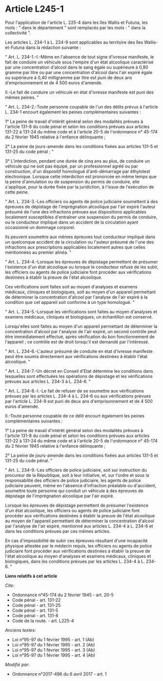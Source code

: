 # Article L245-1

Pour l'application de l'article L. 225-4 dans les îles Wallis et Futuna, les mots : " dans le département " sont remplacés
par les mots : " dans la collectivité ". 

Les articles L. 234-1 à L. 234-9 sont applicables au territoire des îles Wallis-et-Futuna dans la rédaction suivante : 

" Art. L. 234-1.-I.-Même en l'absence de tout signe d'ivresse manifeste, le fait de conduire un véhicule sous l'empire d'un
état alcoolique caractérisé par une concentration d'alcool dans le sang égale ou supérieure à 0,80 gramme par litre ou par
une concentration d'alcool dans l'air expiré égale ou supérieure à 0,40 milligramme par litre est puni de deux ans
d'emprisonnement et de 4 500 euros d'amende. 

II.-Le fait de conduire un véhicule en état d'ivresse manifeste est puni des mêmes peines. " 

" Art. L. 234-2.-Toute personne coupable de l'un des délits prévus à l'article L. 234-1 encourt également les peines
complémentaires suivantes : 

1° La peine de travail d'intérêt général selon des modalités prévues à l'article 131-8 du code pénal et selon les conditions
prévues aux articles 131-22 à 131-24 du même code et à l'article 20-5 de l'ordonnance n° 45-174 du 2 février 1945 relative à
l'enfance délinquante ; 

2° La peine de jours-amende dans les conditions fixées aux articles 131-5 et 131-25 du code pénal ; " 

3° L'interdiction, pendant une durée de cinq ans au plus, de conduire un véhicule qui ne soit pas équipé, par un
professionnel agréé ou par construction, d'un dispositif homologué d'anti-démarrage par éthylotest électronique. Lorsque
cette interdiction est prononcée en même temps que la peine d'annulation ou de suspension du permis de conduire, elle
s'applique, pour la durée fixée par la juridiction, à l'issue de l'exécution de cette peine. 

" Art. L. 234-3.-Les officiers ou agents de police judiciaire soumettent à des épreuves de dépistage de l'imprégnation
alcoolique par l'air expiré l'auteur présumé de l'une des infractions prévues aux dispositions applicables localement
susceptibles d'entraîner une suspension du permis de conduire, ou le conducteur impliqué dans un accident de la circulation
ayant occasionné un dommage corporel. 

Ils peuvent soumettre aux mêmes épreuves tout conducteur impliqué dans un quelconque accident de la circulation ou l'auteur
présumé de l'une des infractions aux prescriptions applicables localement                autres que celles mentionnées au
premier alinéa. " 

" Art. L. 234-4.-Lorsque les épreuves de dépistage permettent de présumer l'existence d'un état alcoolique ou lorsque le
conducteur refuse de les subir, les officiers ou agents de police judiciaire font procéder aux vérifications destinées à
établir la preuve de l'état alcoolique. 

Ces vérifications sont faites soit au moyen d'analyses et examens médicaux, cliniques et biologiques, soit au moyen d'un
appareil permettant de déterminer la concentration d'alcool par l'analyse de l'air expiré à la condition que cet appareil
soit conforme à un type homologué. " 

" Art. L. 234-5.-Lorsque les vérifications sont faites au moyen d'analyses et examens médicaux, cliniques et biologiques, un
échantillon est conservé. 

Lorsqu'elles sont faites au moyen d'un appareil permettant de déterminer la concentration d'alcool par l'analyse de l'air
expiré, un second contrôle peut être immédiatement effectué, après vérification du bon fonctionnement de l'appareil ; ce
contrôle est de droit lorsqu'il est demandé par l'intéressé. 

" Art. L. 234-6.-L'auteur présumé de conduite en état d'ivresse manifeste peut être soumis directement aux vérifications
destinées à établir l'état alcoolique. " 

" Art. L. 234-7.-Un décret en Conseil d'Etat détermine les conditions dans lesquelles sont effectuées les opérations de
dépistage et les vérifications prévues aux articles L. 234-3 à L. 234-6. " 

" Art. L. 234-8.-I.-Le fait de refuser de se soumettre aux vérifications prévues par les articles L. 234-4 à L. 234-6 ou aux
vérifications prévues par l'article L. 234-9 est puni de deux ans d'emprisonnement et de 4 500 euros d'amende. 

II.-Toute personne coupable de ce délit encourt également les peines complémentaires suivantes : 

1° La peine de travail d'intérêt général selon des modalités prévues à l'article 131-8 du code pénal et selon les conditions
prévues aux articles 131-22 à 131-24 du même code et à l'article 20-5 de l'ordonnance n° 45-174 du 2 février 1945 relative à
l'enfance délinquante ; 

2° La peine de jours-amende dans les conditions fixées aux articles 131-5 et 131-25 du code pénal. " 

" Art. L. 234-9.-Les officiers de police judiciaire, soit sur instruction du procureur de la République, soit à leur
initiative, et, sur l'ordre et sous la responsabilité des officiers de police judiciaire, les agents de police judiciaire
peuvent, même en l'absence d'infraction préalable ou d'accident, soumettre toute personne qui conduit un véhicule à des
épreuves de dépistage de l'imprégnation alcoolique par l'air expiré. 

Lorsque les épreuves de dépistage permettent de présumer l'existence d'un état alcoolique, les officiers ou agents de police
judiciaire font procéder aux vérifications destinées à établir la preuve de l'état alcoolique au moyen de l'appareil
permettant de déterminer la concentration d'alcool par l'analyse de l'air expiré, mentionné aux articles L. 234-4 à L. 234-6
et dans les conditions prévues par ces mêmes articles. 

En cas d'impossibilité de subir ces épreuves résultant d'une incapacité physique attestée par le médecin requis, les
officiers ou agents de police judiciaire font procéder aux vérifications destinées à établir la preuve de l'état alcoolique
au moyen d'analyses et examens médicaux, cliniques et biologiques, dans les conditions prévues par les articles L. 234-4 à L.
234-6. "

**Liens relatifs à cet article**

_Cite_:

  - Ordonnance n°45-174 du 2 février 1945 - art. 20-5
  - Code pénal - art. 131-22
  - Code pénal - art. 131-25
  - Code pénal - art. 131-5
  - Code pénal - art. 131-8
  - Code de la route. - art. L225-4

_Anciens textes_:

  - Loi n°95-97 du 1 février 1995 - art. 1 (Ab)
  - Loi n°95-97 du 1 février 1995 - art. 2 (Ab)
  - Loi n°95-97 du 1 février 1995 - art. 3 (Ab)
  - Loi n°95-97 du 1 février 1995 - art. 4 (Ab)

_Modifié par_:

  - Ordonnance n°2017-496 du 6 avril 2017 - art. 1
